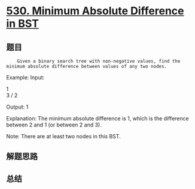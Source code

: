 # [530. Minimum Absolute Difference in BST](https://leetcode.com/problems/minimum-absolute-difference-in-bst/)

## 题目

        Given a binary search tree with non-negative values, find the minimum absolute difference between values of any two nodes.


Example:
Input:

   1
    \
     3
    /
   2

Output:
1

Explanation:
The minimum absolute difference is 1, which is the difference between 2 and 1 (or between 2 and 3).




Note:
There are at least two nodes in this BST.

      

## 解题思路


## 总结


